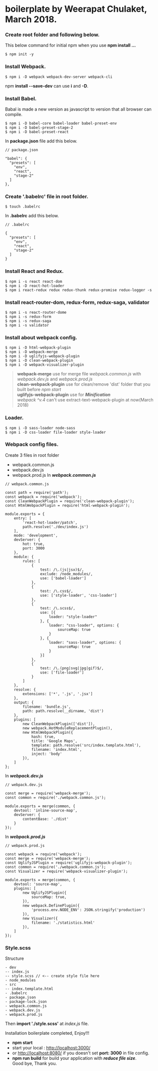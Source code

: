 # boilerplate by Weerapat Chulaket, March 2018.
### Create **root** folder and following below.
  This below command for initial npm when you use **npm install ...**
```
$ npm init -y
```
### Install Webpack.
```
$ npm i -D webpack webpack-dev-server webpack-cli
```
npm **install --save-dev** can use **i** and **-D**.
### Install Babel.
Babal is made a new version as javascript to version that all browser can compile.
```
$ npm i -D babel-core babel-loader babel-preset-env
$ npm i -D babel-preset-stage-2
$ npm i -D babel-preset-react
```
In **package.json** file add this below.
```
// package.json

"babel": {
  "presets": [
    "env",
    "react",
    "stage-2"
  ]
},
```
### Create '.babelrc' file in root folder.
```
$ touch .babelrc
```
In **.babelrc** add this below.
```
// .babelrc

{
  "presets": [
    "env",
    "react",
    "stage-2"
  ]
}
```
### Install React and Redux.
```
$ npm i -s react react-dom
$ npm i -D react-hot-loader
$ npm i react-redux redux redux-thunk redux-promise redux-logger -s
```
### Install react-router-dom, redux-form, redux-saga, validator
```
$ npm i -s react-router-dome
$ npm i -s redux-form
$ npm i -s redux-saga
$ npm i -s validator
```
### Install about webpack config.
```
$ npm i -D html-webpack-plugin
$ npm i -D webpack-merge
$ npm i -D uglifyjs-webpack-plugin
$ npm i -D clean-webpack-plugin
$ npm i -D webpack-visualizer-plugin
```
> **webpack-merge** use for merge file *webpack.common.js* with *webpack.dev.js* and *webpack.prod.js*\
> **clean-webpack-plugin** use for clean/remove 'dist' folder that you built before *npm start*\
> **uglifyjs-webpack-plugin** use for ***Minification***\
> *webpack ^v.4* can't use extract-text-webpack-plugin at now(March 2018)

### Loader.
```
$ npm i -D sass-loader node-sass
$ npm i -D css-loader file-loader style-loader
```
### Webpack config files.
Create 3 files in root folder
+ webpack.common.js
+ webpack.dev.js
+ webpack.prod.js
In ***webpack.common.js***
```
// webpack.common.js

const path = require('path');
const webpack = require('webpack');
const CleanWebpackPlugin = require('clean-webpack-plugin');
const HtmlWebpackPlugin = require('html-webpack-plugin');

module.exports = {
    entry: [
        'react-hot-loader/patch',
        path.resolve('./dev/index.js')
    ],
    mode: 'development',
    devServer: {
        hot: true,
        port: 3000
    },
    module: {
        rules: [
            {
                test: /\.(js|jsx)$/,
                exclude: /node_modules/,
                use: ['babel-loader']
            },
            {
                test: /\.css$/,
                use: ['style-loader', 'css-loader']
            },
            {
                test: /\.scss$/,
                use: [{
                    loader: "style-loader"
                }, {
                    loader: "css-loader", options: {
                        sourceMap: true
                    }
                }, {
                    loader: "sass-loader", options: {
                        sourceMap: true
                    }
                }]
            },
            {
                test: /\.(png|svg|jpg|gif)$/,
                use: ['file-loader']
            }
        ]
    },
    resolve: {
        extensions: ['*', '.js', '.jsx']
    },
    output: {
        filename: 'bundle.js',
        path: path.resolve(__dirname, 'dist')
    },
    plugins: [
        new CleanWebpackPlugin(['dist']),
        new webpack.HotModuleReplacementPlugin(),
        new HtmlWebpackPlugin({
            hash: true,
            title: 'Google Maps',
            template: path.resolve('src/index.template.html'),
            filename: 'index.html',
            inject: 'body'
        }),
    ]
};
```
In ***webpack.dev.js***
```
// webpack.dev.js

const merge = require('webpack-merge');
const common = require('./webpack.common.js');

module.exports = merge(common, {
    devtool: 'inline-source-map',
    devServer: {
        contentBase: './dist'
    }
});
```
In ***webpack.prod.js***
```
// webpack.prod.js

const webpack = require('webpack');
const merge = require('webpack-merge');
const UglifyJSPlugin = require('uglifyjs-webpack-plugin');
const common = require('./webpack.common.js');
const Visualizer = require('webpack-visualizer-plugin');

module.exports = merge(common, {
    devtool: 'source-map',
    plugins: [
        new UglifyJSPlugin({
            sourceMap: true,
        }),
        new webpack.DefinePlugin({
            'process.env.NODE_ENV': JSON.stringify('production')
        }),
        new Visualizer({
            filename: './statistics.html'
        }),
    ]
});
```
### Style.scss
Structure
```
- dev
-- index.js
-- style.scss // <-- create style file here
- node_modules
- src
-- index.template.html
- .babelrc
- package.json
- package-lock.json
- webpack.common.js
- webpack.dev.js
- webpack.prod.js
```
Then **import './style.scss'** at *index.js* file.
  
Installation boilerplate completed, Enjoy!!!
+ **npm start**
+ start your local : [http://localhost:3000/](http://localhost:3000/)
+ or [http://localhost:8080/](http://localhost:8080/) if you doesn't set **port: 3000** in file config.
+ **npm run build** for build your application with ***reduce file size***.\
Good bye, Thank you.

